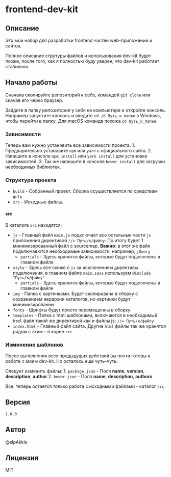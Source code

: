 # frontend-dev-kit

## Описание

Это мой набор для разработки frontend частей web-приложений и сайтов.

Полное описание струтуры файлов и использования dev-kit будет позже, после того, как я полностью буду уверен, что dev-kit работает стабильно.

## Начало работы

Сначала скопируйте репозиторий к себе, командой `git clone` или скачав его через браузер.

Зайдите в папку репозитория у себя на компьютере и откройте консоль.
Например запустите консоль и введите `cd /d Путь_к_папке` в Windows, чтобы перейти в папку. Для macOS команда похожа `cd Путь_к_папке`.

### Зависимости

Теперь вам нужно установить все зависимости проекта.
    1. Предварительно установите `npm` или `yarn` с официального сайта.
    2. Напишите в консоле `npm install` или `yarn install` для установки зависимостей.
    3. Так же напишите в консоле `bower install` для загрузки необходимых библиотек.

### Структура проекта

- `build` - Собранный проект. Сборка осуществляется по средствам `gulp`
- `src` - Исходные файлы.

#### src

В каталоге `src` находятся:

- `js` - Главный файл `main.js` подключает все остальные части `js` приложения директивой `//= Путь/к/файлу`. По итогу будет 1 минимизированный файл с sourcemap. **Важно**: в этот же файл подключаеются необходимые зависимости, например, `jQuery`
  - `partials` - Здесь хранятся файлы, которые будут подключены в главном файле
- `style` - Здесь все схоже с `js` за исключением директивы подключения. в главном файле `main.sass` используем `@include "Путь/к/файлу"`
  - `partials` - Здесь хранятся файлы, которые будут подключены в главном файле
- `img` - Папка с картинками. Будет скопиравана в сборку с сохранением иерархии каталогов, но картинки будут минимизированны
- `fonts` - Шрифты будут просто перемещенны в сборку
- `templates` - Папка с html шаблонами, включаются в необходимый `html` файл такой же директивой как и файлы js: `//= Путь/к/файлу`
- `index.html` - Главный файл сайта. Другие `html` файлы так же хранятся рядом с этим - в корне `src`

### Изменение шаблонов

После выполнения всех предыдущих действий вы почти готовы к работе с моим dev-kit.
Но осталось еще чуть-чуть.

Следует изменить файлы:
    1. `package.json` - Поля **name**, **version**, **description**, **author**
    2. `bower.json` - Поля **name**, **description**, **authors**

Все, теперь остается только работа с исходными файлами - каталог `src`

## Версия

`1.0.0`

## Автор

@slpAkkie

## Лицензия

MIT
